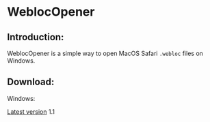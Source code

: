 # WeblocOpener

## Introduction:
WeblocOpener is a simple way to open MacOS Safari `.webloc` files on Windows.

## Download:
Windows:

[Latest version](https://github.com/benchdoos/WeblocOpener/releases/tag/1.1) 1.1
